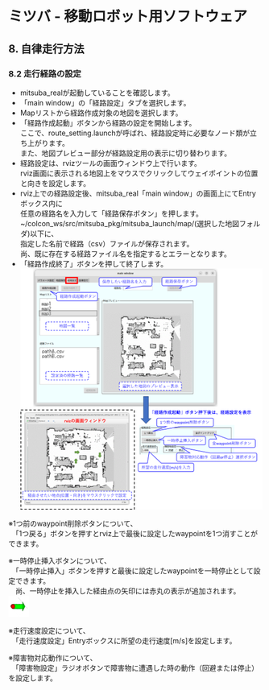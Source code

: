 # ミツバ - 移動ロボット用ソフトウェア

## 8. 自律走行方法  
### 8.2 走行経路の設定  
* mitsuba_realが起動していることを確認します。  
* 「main window」の「経路設定」タブを選択します。   
* Mapリストから経路作成対象の地図を選択します。  
* 「経路作成起動」ボタンから経路の設定を開始します。  
ここで、route_setting.launchが呼ばれ、経路設定時に必要なノード類が立ち上がります。  
また、地図プレビュー部分が経路設定用の表示に切り替わります。    
* 経路設定は、rvizツールの画面ウィンドウ上で行います。  
rviz画面に表示される地図上をマウスでクリックしてウェイポイントの位置と向きを設定します。  
* rviz上での経路設定後、mitsuba_real「main window」の画面上にてEntryボックス内に  
任意の経路名を入力して「経路保存ボタン」を押します。  
~/colcon_ws/src/mitsuba_pkg/mitsuba_launch/map/(選択した地図フォルダ)以下に、  
指定した名前で経路（csv）ファイルが保存されます。  
尚、既に存在する経路ファイル名を指定するとエラーとなります。  
* 「経路作成終了」ボタンを押して終了します。  
![走行経路の設定.png](走行経路の設定.png)  

※1つ前のwaypoint削除ボタンについて、  
　「1つ戻る」ボタンを押すとrviz上で最後に設定したwaypointを1つ消すことができます。  

※一時停止挿入ボタンについて、  
　「一時停止挿入」ボタンを押すと最後に設定したwaypointを一時停止として設定できます。  
　尚、一時停止を挿入した経由点の矢印には赤丸の表示が追加されます。  
![走行経路の設定2.png](走行経路の設定2.png)  

※走行速度設定について、  
　「走行速度設定」Entryボックスに所望の走行速度[m/s]を設定します。  

※障害物対応動作について、  
　「障害物設定」ラジオボタンで障害物に遭遇した時の動作（回避または停止）を設定します。

















